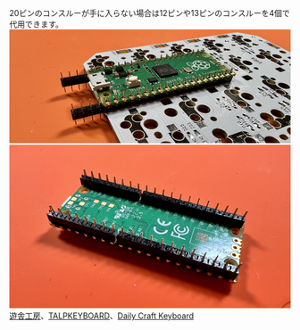 20ピンのコンスルーが手に入らない場合は12ピンや13ピンのコンスルーを4個で代用できます。  
![](img/IMG_5639.jpg)  
![](img/IMG_4937.jpg)  
[遊舎工房](https://shop.yushakobo.jp/products/31)、[TALPKEYBOARD](https://talpkeyboard.net/items/5e056626d790db16e2889233)、[Daily Craft Keyboard](https://shop.dailycraft.jp/products/conthrough)
